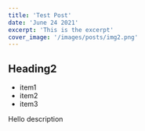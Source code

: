 ```yaml
---
title: 'Test Post'
date: 'June 24 2021'
excerpt: 'This is the excerpt'
cover_image: '/images/posts/img2.png'
---
```

## Heading2

* item1
* item2
* item3

Hello description